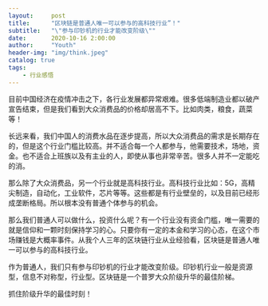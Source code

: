 ```yaml
---
layout:     post
title:      "区块链是普通人唯一可以参与的高科技行业”！"
subtitle:   "\"参与印钞机的行业才能改变阶级\""
date:       2020-10-16 2:00:00
author:     "Youth"
header-img: "img/think.jpeg"
catalog: true
tags:
    - 行业感悟
---
```


目前中国经济在疫情冲击之下，各行业发展都异常艰难。很多低端制造业都以破产宣告结束，但是我们看到大众消费品的价格却居高不下。比如肉类，粮食，蔬菜等！

长远来看，我们中国人的消费水品在逐步提高，所以大众消费品的需求是长期存在的，但是这个行业门槛比较高。并不适合每一个人都参与，他需要技术，场地，资金。也不适合上班族以及有主业的人，即使从事也非常辛苦。很多人并不一定能吃的消。

那么除了大众消费品，另一个行业就是高科技行业。高科技行业比如：5G，高精尖制造，自动化，工业软件，芯片等等。这些都是有行业壁垒的，以及目前已经形成垄断格局。所以根本没有普通个体参与的机会。

那么我们普通人可以做什么，投资什么呢？有一个行业没有资金门槛，唯一需要的就是信仰和一颗时刻保持学习的心。只要你有一定的本金和学习的心态，在这个市场赚钱是大概率事件。从我个人三年的区块链行业从业经验看，区块链是普通人唯一可以参与的高科技行业。

作为普通人，我们只有参与印钞机的行业才能改变阶级。印钞机行业一般是资源型，信息不对称型，行业型。区块链是一个普罗大众阶级升华的最佳阶梯。

抓住阶级升华的最佳时刻！